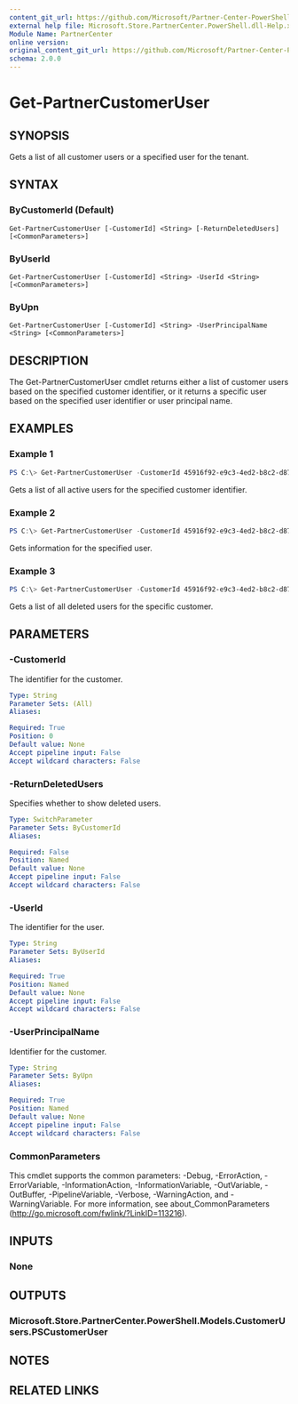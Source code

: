 ```yaml
---
content_git_url: https://github.com/Microsoft/Partner-Center-PowerShell/blob/master/docs/help/Get-PartnerCustomerUser.md
external help file: Microsoft.Store.PartnerCenter.PowerShell.dll-Help.xml
Module Name: PartnerCenter
online version:
original_content_git_url: https://github.com/Microsoft/Partner-Center-PowerShell/blob/master/docs/help/Get-PartnerCustomerUser.md
schema: 2.0.0
---
```


# Get-PartnerCustomerUser

## SYNOPSIS
Gets a list of all customer users or a specified user for the tenant.

## SYNTAX

### ByCustomerId (Default)
```
Get-PartnerCustomerUser [-CustomerId] <String> [-ReturnDeletedUsers] [<CommonParameters>]
```

### ByUserId
```
Get-PartnerCustomerUser [-CustomerId] <String> -UserId <String> [<CommonParameters>]
```

### ByUpn
```
Get-PartnerCustomerUser [-CustomerId] <String> -UserPrincipalName <String> [<CommonParameters>]
```

## DESCRIPTION
The Get-PartnerCustomerUser cmdlet returns either a list of customer users based on the specified customer identifier, or it returns a specific user based on the specified user identifier or user principal name.

## EXAMPLES

### Example 1
```powershell
PS C:\> Get-PartnerCustomerUser -CustomerId 45916f92-e9c3-4ed2-b8c2-d87aa129905f
```

Gets a list of all active users for the specified customer identifier.

### Example 2
```powershell
PS C:\> Get-PartnerCustomerUser -CustomerId 45916f92-e9c3-4ed2-b8c2-d87aa129905f -UserId e2e56b09-aac5-4685-947d-29e735ee7ed7
```

Gets information for the specified user.

### Example 3
```powershell
PS C:\> Get-PartnerCustomerUser -CustomerId 45916f92-e9c3-4ed2-b8c2-d87aa129905f -ReturnDeletedUsers
```

Gets a list of all deleted users for the specific customer.

## PARAMETERS

### -CustomerId
The identifier for the customer.

```yaml
Type: String
Parameter Sets: (All)
Aliases:

Required: True
Position: 0
Default value: None
Accept pipeline input: False
Accept wildcard characters: False
```

### -ReturnDeletedUsers
Specifies whether to show deleted users.

```yaml
Type: SwitchParameter
Parameter Sets: ByCustomerId
Aliases:

Required: False
Position: Named
Default value: None
Accept pipeline input: False
Accept wildcard characters: False
```

### -UserId
The identifier for the user.

```yaml
Type: String
Parameter Sets: ByUserId
Aliases:

Required: True
Position: Named
Default value: None
Accept pipeline input: False
Accept wildcard characters: False
```

### -UserPrincipalName
Identifier for the customer.

```yaml
Type: String
Parameter Sets: ByUpn
Aliases:

Required: True
Position: Named
Default value: None
Accept pipeline input: False
Accept wildcard characters: False
```

### CommonParameters
This cmdlet supports the common parameters: -Debug, -ErrorAction, -ErrorVariable, -InformationAction, -InformationVariable, -OutVariable, -OutBuffer, -PipelineVariable, -Verbose, -WarningAction, and -WarningVariable. For more information, see about_CommonParameters (http://go.microsoft.com/fwlink/?LinkID=113216).

## INPUTS

### None

## OUTPUTS

### Microsoft.Store.PartnerCenter.PowerShell.Models.CustomerUsers.PSCustomerUser

## NOTES

## RELATED LINKS
